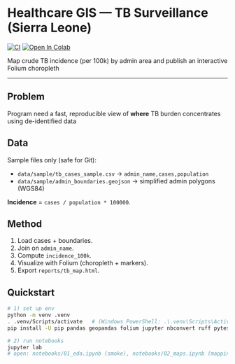 # Healthcare GIS — TB Surveillance (Sierra Leone)
[![CI](https://github.com/ibrahimgeorgefoday/healthcare-gis-tb-surveillance/actions/workflows/ci.yml/badge.svg)](https://github.com/ibrahimgeorgefoday/healthcare-gis-tb-surveillance/actions/workflows/ci.yml)
[![Open In Colab](https://colab.research.google.com/assets/colab-badge.svg)](https://colab.research.google.com/github/ibrahimgeorgefoday/healthcare-gis-tb-surveillance/blob/main/notebooks/01_eda.ipynb)

Map crude TB incidence (per 100k) by admin area and publish an interactive Folium choropleth

---

## Problem
Program need a fast, reproducible view of **where** TB burden concentrates using de-identified data

## Data
Sample files only (safe for Git):
- `data/sample/tb_cases_sample.csv` → `admin_name,cases,population`
- `data/sample/admin_boundaries.geojson` → simplified admin polygons (WGS84)

**Incidence** = `cases / population * 100000`.

## Method
1. Load cases + boundaries.
2. Join on `admin_name`.
3. Compute `incidence_100k`.
4. Visualize with Folium (choropleth + markers).
5. Export `reports/tb_map.html`.

## Quickstart
```bash
# 1) set up env
python -m venv .venv
. .venv/Scripts/activate   # (Windows PowerShell: .\.venv\Scripts\Activate.ps1)
pip install -U pip pandas geopandas folium jupyter nbconvert ruff pytest

# 2) run notebooks
jupyter lab
# open: notebooks/01_eda.ipynb (smoke), notebooks/02_maps.ipynb (mapping)
